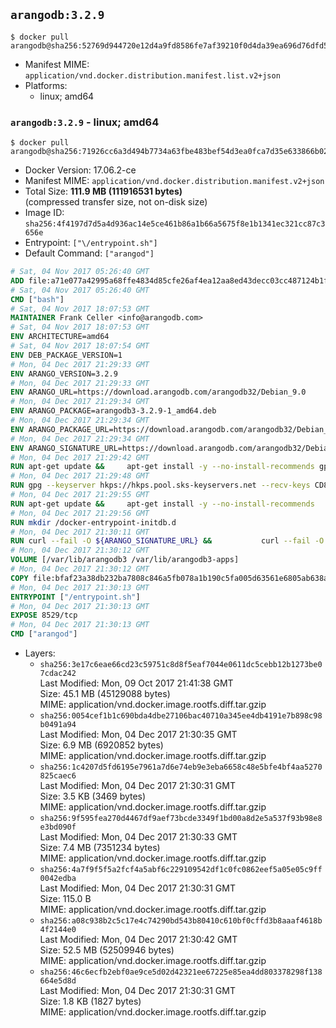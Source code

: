 ## `arangodb:3.2.9`

```console
$ docker pull arangodb@sha256:52769d944720e12d4a9fd8586fe7af39210f0d4da39ea696d76dfd5b761badc9
```

-	Manifest MIME: `application/vnd.docker.distribution.manifest.list.v2+json`
-	Platforms:
	-	linux; amd64

### `arangodb:3.2.9` - linux; amd64

```console
$ docker pull arangodb@sha256:71926cc6a3d494b7734a63fbe483bef54d3ea0fca7d35e633866b02e369d34b6
```

-	Docker Version: 17.06.2-ce
-	Manifest MIME: `application/vnd.docker.distribution.manifest.v2+json`
-	Total Size: **111.9 MB (111916531 bytes)**  
	(compressed transfer size, not on-disk size)
-	Image ID: `sha256:4f4197d7d5a4d936ac14e5ce461b86a1b66a5675f8e1b1341ec321cc87c3656e`
-	Entrypoint: `["\/entrypoint.sh"]`
-	Default Command: `["arangod"]`

```dockerfile
# Sat, 04 Nov 2017 05:26:40 GMT
ADD file:a71e077a42995a68ffe4834d85cfe26af4ea12aa8ed43decc03cc487124b1f70 in / 
# Sat, 04 Nov 2017 05:26:40 GMT
CMD ["bash"]
# Sat, 04 Nov 2017 18:07:53 GMT
MAINTAINER Frank Celler <info@arangodb.com>
# Sat, 04 Nov 2017 18:07:53 GMT
ENV ARCHITECTURE=amd64
# Sat, 04 Nov 2017 18:07:54 GMT
ENV DEB_PACKAGE_VERSION=1
# Mon, 04 Dec 2017 21:29:33 GMT
ENV ARANGO_VERSION=3.2.9
# Mon, 04 Dec 2017 21:29:33 GMT
ENV ARANGO_URL=https://download.arangodb.com/arangodb32/Debian_9.0
# Mon, 04 Dec 2017 21:29:34 GMT
ENV ARANGO_PACKAGE=arangodb3-3.2.9-1_amd64.deb
# Mon, 04 Dec 2017 21:29:34 GMT
ENV ARANGO_PACKAGE_URL=https://download.arangodb.com/arangodb32/Debian_9.0/amd64/arangodb3-3.2.9-1_amd64.deb
# Mon, 04 Dec 2017 21:29:34 GMT
ENV ARANGO_SIGNATURE_URL=https://download.arangodb.com/arangodb32/Debian_9.0/amd64/arangodb3-3.2.9-1_amd64.deb.asc
# Mon, 04 Dec 2017 21:29:42 GMT
RUN apt-get update &&     apt-get install -y --no-install-recommends gpg dirmngr     &&     rm -rf /var/lib/apt/lists/*
# Mon, 04 Dec 2017 21:29:48 GMT
RUN gpg --keyserver hkps://hkps.pool.sks-keyservers.net --recv-keys CD8CB0F1E0AD5B52E93F41E7EA93F5E56E751E9B
# Mon, 04 Dec 2017 21:29:55 GMT
RUN apt-get update &&     apt-get install -y --no-install-recommends         libjemalloc1         ca-certificates         pwgen         curl     &&     rm -rf /var/lib/apt/lists/*
# Mon, 04 Dec 2017 21:29:56 GMT
RUN mkdir /docker-entrypoint-initdb.d
# Mon, 04 Dec 2017 21:30:11 GMT
RUN curl --fail -O ${ARANGO_SIGNATURE_URL} &&           curl --fail -O ${ARANGO_PACKAGE_URL} &&             gpg --verify ${ARANGO_PACKAGE}.asc &&     (echo arangodb3 arangodb3/password password test | debconf-set-selections) &&     (echo arangodb3 arangodb3/password_again password test | debconf-set-selections) &&     DEBIAN_FRONTEND="noninteractive" dpkg -i ${ARANGO_PACKAGE} &&     rm -rf /var/lib/arangodb3/* &&     sed -ri         -e 's!127\.0\.0\.1!0.0.0.0!g'         -e 's!^(file\s*=).*!\1 -!'         -e 's!^#\s*uid\s*=.*!uid = arangodb!'         -e 's!^#\s*gid\s*=.*!gid = arangodb!'         /etc/arangodb3/arangod.conf     &&     rm -f ${ARANGO_PACKAGE}*
# Mon, 04 Dec 2017 21:30:12 GMT
VOLUME [/var/lib/arangodb3 /var/lib/arangodb3-apps]
# Mon, 04 Dec 2017 21:30:12 GMT
COPY file:bfaf23a38db232ba7808c846a5fb078a1b190c5fa005d63561e6805ab638afeb in /entrypoint.sh 
# Mon, 04 Dec 2017 21:30:13 GMT
ENTRYPOINT ["/entrypoint.sh"]
# Mon, 04 Dec 2017 21:30:13 GMT
EXPOSE 8529/tcp
# Mon, 04 Dec 2017 21:30:13 GMT
CMD ["arangod"]
```

-	Layers:
	-	`sha256:3e17c6eae66cd23c59751c8d8f5eaf7044e0611dc5cebb12b1273be07cdac242`  
		Last Modified: Mon, 09 Oct 2017 21:41:38 GMT  
		Size: 45.1 MB (45129088 bytes)  
		MIME: application/vnd.docker.image.rootfs.diff.tar.gzip
	-	`sha256:0054cef1b1c690bda4dbe27106bac40710a345ee4db4191e7b898c98b0491a94`  
		Last Modified: Mon, 04 Dec 2017 21:30:35 GMT  
		Size: 6.9 MB (6920852 bytes)  
		MIME: application/vnd.docker.image.rootfs.diff.tar.gzip
	-	`sha256:1c4207d5fd6195e7961a7d6e74eb9e3eba6658c48e5bfe4bf4aa5270825caec6`  
		Last Modified: Mon, 04 Dec 2017 21:30:31 GMT  
		Size: 3.5 KB (3469 bytes)  
		MIME: application/vnd.docker.image.rootfs.diff.tar.gzip
	-	`sha256:9f595fea270d4467df9aef73bcde3349f1bd00a8d2e5a537f93b98e8e3bd090f`  
		Last Modified: Mon, 04 Dec 2017 21:30:33 GMT  
		Size: 7.4 MB (7351234 bytes)  
		MIME: application/vnd.docker.image.rootfs.diff.tar.gzip
	-	`sha256:4a7f9f5f5a2fcf4a5abf6c229109542df1c0fc0862eef5a05e05c9ff0042edba`  
		Last Modified: Mon, 04 Dec 2017 21:30:31 GMT  
		Size: 115.0 B  
		MIME: application/vnd.docker.image.rootfs.diff.tar.gzip
	-	`sha256:a08c938b2c5c17e4c74290bd543b80410c610bf0cffd3b8aaaf4618b4f2144e0`  
		Last Modified: Mon, 04 Dec 2017 21:30:42 GMT  
		Size: 52.5 MB (52509946 bytes)  
		MIME: application/vnd.docker.image.rootfs.diff.tar.gzip
	-	`sha256:46c6ecfb2ebf0ae9ce5d02d42321ee67225e85ea4dd803378298f138664e5d8d`  
		Last Modified: Mon, 04 Dec 2017 21:30:31 GMT  
		Size: 1.8 KB (1827 bytes)  
		MIME: application/vnd.docker.image.rootfs.diff.tar.gzip
